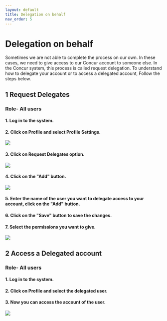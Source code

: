 ```yaml
---
layout: default
title: Delegation on behalf
nav_order: 5
---
```

# Delegation on behalf


Sometimes we are not able to complete the process on our own. In these cases, we need to give access to our Concur account to someone else. In the Concur system, this process is called request delegation. To understand how to delegate your account or to access a delegated account, Follow the steps below.

## 1 Request Delegates
### Role- All users

#### 1. Log in to the system.  

#### 2. Click on Profile and select Profile Settings. 

<img src="{{ site.url }}{{ site.baseurl }}\assets\images\deligate\del1.png"> 

#### 3. Click on Request Delegates option. 

<img src="{{ site.url }}{{ site.baseurl }}\assets\images\deligate\del2.png"> 

#### 4. Click on the "Add" button.

<img src="{{ site.url }}{{ site.baseurl }}\assets\images\deligate\del3.png"> 

#### 5. Enter the name of the user you want to delegate access to your account, click on the "Add" button.

#### 6. Click on the "Save" button to save the changes.

#### 7. Select the permissions you want to give.

<img src="{{ site.url }}{{ site.baseurl }}\assets\images\deligate\del4.png"> 

## 2 Access a Delegated account
### Role- All users

#### 1. Log in to the system.  

#### 2. Click on Profile and select the delegated user. 

#### 3. Now you can access the account of the user.

<img src="{{ site.url }}{{ site.baseurl }}\assets\images\deligate\del5.png"> 
